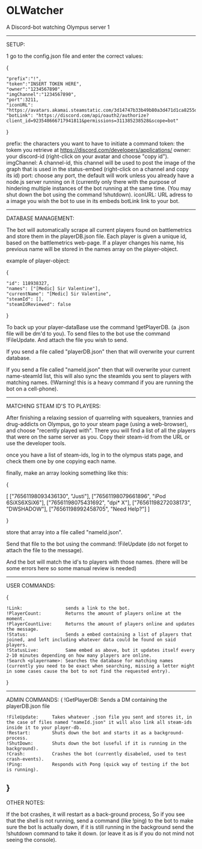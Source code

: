 # OLWatcher
A Discord-bot watching Olympus server 1

----------------------------------------------------------------------------------------------------------------------------------------------------------

SETUP:

1 go to the config.json file and enter the correct values:

{
    
    "prefix":"!", 
    "token":"INSERT TOKEN HERE",
    "owner":"1234567890", 
    "imgChannel":"1234567890",
    "port":3211,
    "iconURL": "https://avatars.akamai.steamstatic.com/3d14747b33b49b80a3d471d1ca8255dcf280c1f5_full.jpg",
    "botLink": "https://discord.com/api/oauth2/authorize?client_id=923548666717941811&permissions=311385238528&scope=bot"
    
}

prefix:     the characters you want to have to initiate a command
token:      the tokem you retrieve at https://discord.com/developers/applications/
owner:      your discord-id (right-click on your avatar and choose "copy id").
imgChannel: A channel-id, this channel will be used to post the image of the graph that is used in the status-embed (right-click on a channel and copy its id)
port:       choose any port, the default will work unless you already have a node.js server running on it (currently only there with the purpose of hindering multiple 
             instances of the bot running at the same time. (You may shut down the bot using the command !shutdown).
iconURL:    URL adress to a image you wish the bot to use in its embeds
botLink     link to your bot.

----------------------------------------------------------------------------------------------------------------------------------------------------------

DATABASE MANAGEMENT:

The bot will automatically scrape all current players found on battlemetrics and store them in the playerDB.json file.
Each player is given a unique id, based on the battlemetrics web-page.
If a player changes his name, his previous name will be stored in the names array on the player-object.

example of player-object:

{
    
    "id": 118938327,
    "names": ["[Medic] Sir Valentine"],
    "currentName": "[Medic] Sir Valentine",
    "steamId": [],
    "steamIdReviewed": false
    
  }


To back up your player-dataBase use the command !getPlayerDB. (a .json file will be dm'd to you).
To send files to the bot use the command !FileUpdate. And attach the file you wish to send.

If you send a file called "playerDB.json" then that will overwrite your current database.

If you send a file called "nameId.json" then that will overwrite your current name-steamId list, 
this will also sync the steamIds you sent to players with matching names. (!Warning! this is a heavy command if you are running the bot on a cell-phone).

--------------------------------------------------------------------------------------------------------------------------------------------------------------

MATCHING STEAM ID'S TO PLAYERS:

After finishing a relaxing session of quarreling with squeakers, trannies and drug-addicts on Olympus, go to your steam page (using a web-browser), and 
choose "recently played with". There you will find a list of all the players that were on the same server as you.
Copy their steam-id from the URL or use the developer tools.

once you have a list of steam-ids, log in to the olympus stats page, and check them one by one copying each name.

finally, make an array looking something like this:

{

[
        ["76561198093436130", "Justi"],
        ["76561198079661896", "iPod 6SiXS6XSiX6"],
        ["76561198075431692", "dpi* X"],
        ["76561198272038173", "DWSHADOW"],
        ["76561198992458705", "Need Help?"]
]

}


store that array into a file called "nameId.json". 

Send that file to the bot using the command: !FileUpdate      (do not forget to attach the file to the message).

And the bot will match the id's to players with those names. (there will be some errors here so some manual review is needed)

---------------------------------------------------------------------------------------------------------------------------------------------

USER COMMANDS:

{

    !Link:                sends a link to the bot.
    !PlayerCount:         Returns the amount of players online at the moment.
    !PlayerCountLive:     Returns the amount of players online and updates the message.
    !Status:              Sends a embed containing a list of players that joined, and left including whatever data could be found on said players.
    !StatusLive:          Same embed as above, but it updates itself every 2-10 minutes depending on how many players are online.
    !Search <playername>: Searches the database for matching names (currently you need to be exact when searching, missing a letter might in some cases cause the bot to not find the requested entry).
    
   } 

-----------------------------------------------------------------------------------------------------------------------------------------------
 
 ADMIN COMMANDS:
{
!GetPlayerDB:    Sends a DM containing the playerDB.json file
    
    !FileUpdate:     Takes whatever .json file you sent and stores it, in the case of files named "nameId.json" it will also link all steam-ids inside it to your player-db.
    !Restart:        Shuts down the bot and starts it as a background-process.
    !ShutDown:       Shuts down the bot (useful if it is running in the background).
    !Crash:          Crashes the bot (currently disabeled, used to test crash-events).
    !Ping:           Responds with Pong (quick way of testing if the bot is running).
    
}
------------------------------------------------------------------------------------------------------------------------------------------------

OTHER NOTES:

If the bot crashes, it will restart as a back-ground process, So if you see that the shell is not running, send a command (like !ping) to the bot to make sure the bot
Is actually down, if it is still running in the background send the !shutdown command to take it down. (or leave it as is if you do not mind not seeing the console).













